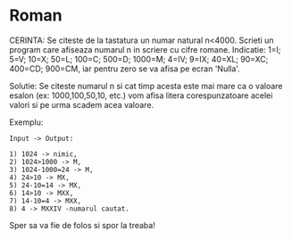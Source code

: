 # Roman
CERINTA:
Se citeste de la tastatura un numar natural n<4000. Scrieti un program care afiseaza
numarul n in scriere cu cifre romane.
Indicatie: 1=I; 5=V; 10=X; 50=L; 100=C; 500=D; 1000=M;
4=IV; 9=IX; 40=XL; 90=XC; 400=CD; 900=CM, iar pentru zero se va afisa pe ecran 'Nulla'.

Solutie: 
Se citeste numarul n si cat timp acesta este mai mare ca o valoare esalon (ex: 1000,100,50,10, etc.)
vom afisa litera corespunzatoare acelei valori si pe urma scadem acea valoare.

Exemplu:
```
Input -> Output:
                    
1) 1024 -> nimic,
2) 1024>1000 -> M,
3) 1024-1000=24 -> M,
4) 24>10 -> MX,
5) 24-10=14 -> MX,
6) 14>10 -> MXX,
7) 14-10=4 -> MXX,
8) 4 -> MXXIV -numarul cautat.
```
Sper sa va fie de folos si spor la treaba!
